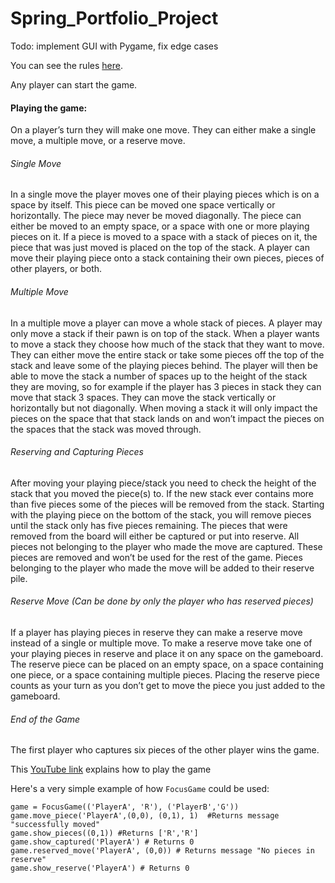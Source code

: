 # Spring_Portfolio_Project

Todo: implement GUI with Pygame, fix edge cases


You can see the rules [here](https://en.wikipedia.org/wiki/Focus_(board_game)).


Any player can start the game. 
#### Playing the game:
On a player’s turn they will make one move. They can either make a single move, a multiple move, or a reserve move.
###### Single Move
In a single move the player moves one of their playing pieces which is on a space by itself. This piece can be moved one space vertically or horizontally. The piece may never be moved diagonally. The piece can either be moved to an empty space, or a space with one or more playing pieces on it. If a piece is moved to a space with a stack of pieces on it, the piece that was just moved is placed on the top of the stack. A player can move their playing piece onto a stack containing their own pieces, pieces of other players, or both.
###### Multiple Move
In a multiple move a player can move a whole stack of pieces. A player may only move a stack if their pawn is on top of the stack. When a player wants to move a stack they choose how much of the stack that they want to move. They can either move the entire stack or take some pieces off the top of the stack and leave some of the playing pieces behind. The player will then be able to move the stack a number of spaces up to the height of the stack they are moving, so for example if the player has 3 pieces in stack they can move that stack 3 spaces. They can move the stack vertically or horizontally but not diagonally. When moving a stack it will only impact the pieces on the space that that stack lands on and won’t impact the pieces on the spaces that the stack was moved through.
###### Reserving and Capturing Pieces
After moving your playing piece/stack you need to check the height of the stack that you moved the piece(s) to. If the new stack ever contains more than five pieces some of the pieces will be removed from the stack. Starting with the playing piece on the bottom of the stack, you will remove pieces until the stack only has five pieces remaining.
The pieces that were removed from the board will either be captured or put into reserve. All pieces not belonging to the player who made the move are captured. These pieces are removed and won’t be used for the rest of the game. Pieces belonging to the player who made the move will be added to their reserve pile.
###### Reserve Move (Can be done by only the player who has reserved pieces)
If a player has playing pieces in reserve they can make a reserve move instead of a single or multiple move. To make a reserve move take one of your playing pieces in reserve and place it on any space on the gameboard. The reserve piece can be placed on an empty space, on a space containing one piece, or a space containing multiple pieces. Placing the reserve piece counts as your turn as you don’t get to move the piece you just added to the gameboard.
###### End of the Game
The first player who captures six pieces of the other player wins the game.


This [YouTube link](https://www.youtube.com/watch?v=DVRVQM9lo9E) explains how to play the game


Here's a very simple example of how `FocusGame` could be used:
```
game = FocusGame(('PlayerA', 'R'), ('PlayerB','G'))
game.move_piece('PlayerA',(0,0), (0,1), 1)  #Returns message "successfully moved"
game.show_pieces((0,1)) #Returns ['R','R']
game.show_captured('PlayerA') # Returns 0
game.reserved_move('PlayerA', (0,0)) # Returns message "No pieces in reserve"
game.show_reserve('PlayerA') # Returns 0
```
